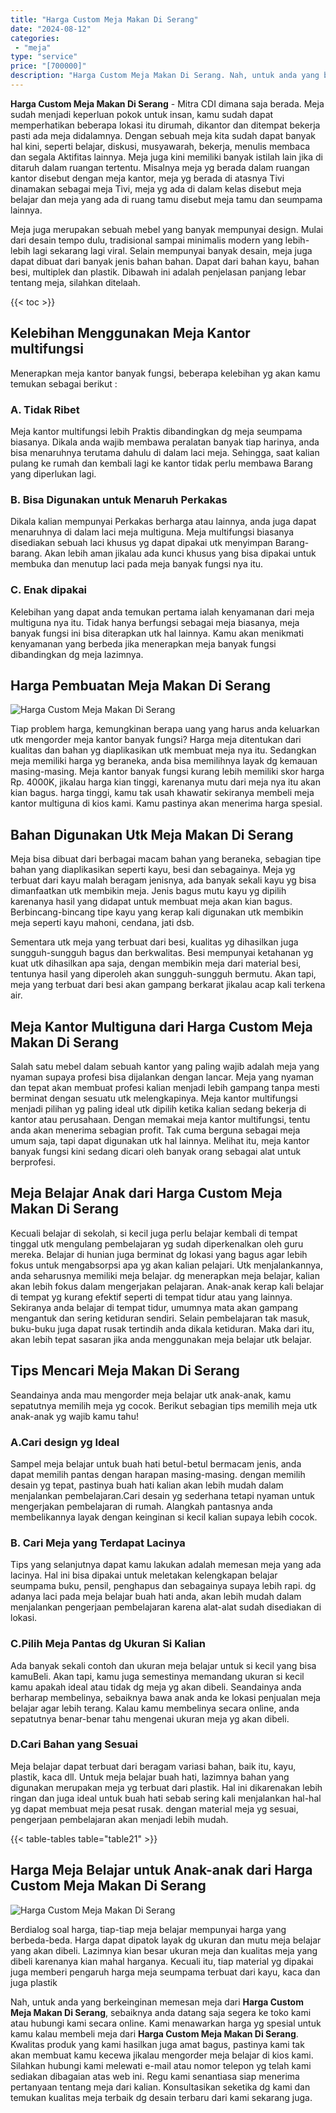 ```yaml
---
title: "Harga Custom Meja Makan Di Serang"
date: "2024-08-12"
categories:
 - "meja"
type: "service"
price: "[700000]"
description: "Harga Custom Meja Makan Di Serang. Nah, untuk anda yang berkeinginan memesan meja dari **Harga Custom Meja Makan Di Serang**, sebaiknya anda datang saja sege..."
---
```


**Harga Custom Meja Makan Di Serang** - Mitra CDI dimana saja berada. Meja sudah menjadi keperluan pokok untuk insan, kamu sudah dapat memperhatikan beberapa lokasi itu dirumah, dikantor dan ditempat bekerja pasti ada meja didalamnya. Dengan sebuah meja kita sudah dapat banyak hal kini, seperti belajar, diskusi, musyawarah, bekerja, menulis membaca dan segala Aktifitas lainnya. Meja juga kini memiliki banyak istilah lain jika di ditaruh dalam ruangan tertentu. Misalnya meja yg berada dalam ruangan kantor disebut dengan meja kantor, meja yg berada di atasnya Tivi dinamakan sebagai meja Tivi, meja yg ada di dalam kelas disebut meja belajar dan meja yang ada di ruang tamu disebut meja tamu dan seumpama lainnya.

Meja juga merupakan sebuah mebel yang banyak mempunyai design. Mulai dari desain tempo dulu, tradisional sampai minimalis modern yang lebih-lebih lagi sekarang lagi viral. Selain mempunyai banyak desain, meja juga dapat dibuat dari banyak jenis bahan bahan. Dapat dari bahan kayu, bahan besi, multiplek dan plastik. Dibawah ini adalah penjelasan panjang lebar tentang meja, silahkan ditelaah.

{{< toc >}}

## Kelebihan Menggunakan Meja Kantor multifungsi

Menerapkan meja kantor banyak fungsi, beberapa kelebihan yg akan kamu temukan sebagai berikut :

### A. Tidak Ribet

Meja kantor multifungsi lebih Praktis dibandingkan dg meja seumpama biasanya. Dikala anda wajib membawa peralatan banyak tiap harinya, anda bisa menaruhnya terutama dahulu di dalam laci meja. Sehingga, saat kalian pulang ke rumah dan kembali lagi ke kantor tidak perlu membawa Barang yang diperlukan lagi.

### B. Bisa Digunakan untuk Menaruh Perkakas

Dikala kalian mempunyai Perkakas berharga atau lainnya, anda juga dapat menaruhnya di dalam laci meja multiguna. Meja multifungsi biasanya disediakan sebuah laci khusus yg dapat dipakai utk menyimpan Barang-barang. Akan lebih aman jikalau ada kunci khusus yang bisa dipakai untuk membuka dan menutup laci pada meja banyak fungsi nya itu.

### C. Enak dipakai

Kelebihan yang dapat anda temukan pertama ialah kenyamanan dari meja multiguna nya itu. Tidak hanya berfungsi sebagai meja biasanya, meja banyak fungsi ini bisa diterapkan utk hal lainnya. Kamu akan menikmati kenyamanan yang berbeda jika menerapkan meja banyak fungsi dibandingkan dg meja lazimnya.

## Harga Pembuatan Meja Makan Di Serang

![Harga Custom Meja Makan Di Serang](/images/meja/meja-dewasa-024.jpg)

Tiap problem harga, kemungkinan berapa uang yang harus anda keluarkan utk mengorder meja kantor banyak fungsi? Harga meja ditentukan dari kualitas dan bahan yg diaplikasikan utk membuat meja nya itu. Sedangkan meja memiliki harga yg beraneka, anda bisa memilihnya layak dg kemauan masing-masing. Meja kantor banyak fungsi kurang lebih memiliki skor harga Rp. 4000K, jikalau harga kian tinggi, karenanya mutu dari meja nya itu akan kian bagus. harga tinggi, kamu tak usah khawatir sekiranya membeli meja kantor multiguna di kios kami. Kamu pastinya akan menerima harga spesial.

## Bahan Digunakan Utk Meja Makan Di Serang

Meja bisa dibuat dari berbagai macam bahan yang beraneka, sebagian tipe bahan yang diaplikasikan seperti kayu, besi dan sebagainya. Meja yg terbuat dari kayu malah beragam jenisnya, ada banyak sekali kayu yg bisa dimanfaatkan utk membikin meja. Jenis bagus mutu kayu yg dipilih karenanya hasil yang didapat untuk membuat meja akan kian bagus. Berbincang-bincang tipe kayu yang kerap kali digunakan utk membikin meja seperti kayu mahoni, cendana, jati dsb.

Sementara utk meja yang terbuat dari besi, kualitas yg dihasilkan juga sungguh-sungguh bagus dan berkwalitas. Besi mempunyai ketahanan yg kuat utk dihasilkan apa saja, dengan membikin meja dari material besi, tentunya hasil yang diperoleh akan sungguh-sungguh bermutu. Akan tapi, meja yang terbuat dari besi akan gampang berkarat jikalau acap kali terkena air.

## Meja Kantor Multiguna dari Harga Custom Meja Makan Di Serang

Salah satu mebel dalam sebuah kantor yang paling wajib adalah meja yang nyaman supaya profesi bisa dijalankan dengan lancar. Meja yang nyaman dan tepat akan membuat profesi kalian menjadi lebih gampang tanpa mesti berminat dengan sesuatu utk melengkapinya. Meja kantor multifungsi menjadi pilihan yg paling ideal utk dipilih ketika kalian sedang bekerja di kantor atau perusahaan. Dengan memakai meja kantor multifungsi, tentu anda akan menerima sebagian profit. Tak cuma berguna sebagai meja umum saja, tapi dapat digunakan utk hal lainnya. Melihat itu, meja kantor banyak fungsi kini sedang dicari oleh banyak orang sebagai alat untuk berprofesi.

## Meja Belajar Anak dari Harga Custom Meja Makan Di Serang

Kecuali belajar di sekolah, si kecil juga perlu belajar kembali di tempat tinggal utk mengulang pembelajaran yg sudah diperkenalkan oleh guru mereka. Belajar di hunian juga berminat dg lokasi yang bagus agar lebih fokus untuk mengabsorpsi apa yg akan kalian pelajari. Utk menjalankannya, anda seharusnya memiliki meja belajar. dg menerapkan meja belajar, kalian akan lebih fokus dalam mengerjakan pelajaran. Anak-anak kerap kali belajar di tempat yg kurang efektif seperti di tempat tidur atau yang lainnya. Sekiranya anda belajar di tempat tidur, umumnya mata akan gampang mengantuk dan sering ketiduran sendiri. Selain pembelajaran tak masuk, buku-buku juga dapat rusak tertindih anda dikala ketiduran. Maka dari itu, akan lebih tepat sasaran jika anda menggunakan meja belajar utk belajar.

## Tips Mencari Meja Makan Di Serang

Seandainya anda mau mengorder meja belajar utk anak-anak, kamu sepatutnya memilih meja yg cocok. Berikut sebagian tips memilih meja utk anak-anak yg wajib kamu tahu!

### A.Cari design yg Ideal

Sampel meja belajar untuk buah hati betul-betul bermacam jenis, anda dapat memilih pantas dengan harapan masing-masing. dengan memilih desain yg tepat, pastinya buah hati kalian akan lebih mudah dalam menjalankan pembelajaran.Cari desain yg sederhana tetapi nyaman untuk mengerjakan pembelajaran di rumah. Alangkah pantasnya anda membelikannya layak dengan keinginan si kecil kalian supaya lebih cocok.

### B. Cari Meja yang Terdapat Lacinya

Tips yang selanjutnya dapat kamu lakukan adalah memesan meja yang ada lacinya. Hal ini bisa dipakai untuk meletakan kelengkapan belajar seumpama buku, pensil, penghapus dan sebagainya supaya lebih rapi. dg adanya laci pada meja belajar buah hati anda, akan lebih mudah dalam menjalankan pengerjaan pembelajaran karena alat-alat sudah disediakan di lokasi.

### C.Pilih Meja Pantas dg Ukuran Si Kalian

Ada banyak sekali contoh dan ukuran meja belajar untuk si kecil yang bisa kamuBeli. Akan tapi, kamu juga semestinya memandang ukuran si kecil kamu apakah ideal atau tidak dg meja yg akan dibeli. Seandainya anda berharap membelinya, sebaiknya bawa anak anda ke lokasi penjualan meja belajar agar lebih terang. Kalau kamu membelinya secara online, anda sepatutnya benar-benar tahu mengenai ukuran meja yg akan dibeli.

### D.Cari Bahan yang Sesuai

Meja belajar dapat terbuat dari beragam variasi bahan, baik itu, kayu, plastik, kaca dll. Untuk meja belajar buah hati, lazimnya bahan yang digunakan merupakan meja yg terbuat dari plastik. Hal ini dikarenakan lebih ringan dan juga ideal untuk buah hati sebab sering kali menjalankan hal-hal yg dapat membuat meja pesat rusak. dengan material meja yg sesuai, pengerjaan pembelajaran akan menjadi lebih mudah.

{{< table-tables table="table21" >}}

## Harga Meja Belajar untuk Anak-anak dari Harga Custom Meja Makan Di Serang

![Harga Custom Meja Makan Di Serang](/images/meja/meja-anak-004.jpg)

Berdialog soal harga, tiap-tiap meja belajar mempunyai harga yang berbeda-beda. Harga dapat dipatok layak dg ukuran dan mutu meja belajar yang akan dibeli. Lazimnya kian besar ukuran meja dan kualitas meja yang dibeli karenanya kian mahal harganya. Kecuali itu, tiap material yg dipakai juga memberi pengaruh harga meja seumpama terbuat dari kayu, kaca dan juga plastik

Nah, untuk anda yang berkeinginan memesan meja dari **Harga Custom Meja Makan Di Serang**, sebaiknya anda datang saja segera ke toko kami atau hubungi kami secara online. Kami menawarkan harga yg spesial untuk kamu kalau membeli meja dari **Harga Custom Meja Makan Di Serang**. Kwalitas produk yang kami hasilkan juga amat bagus, pastinya kami tak akan membuat kamu kecewa jikalau mengorder meja belajar di kios kami. Silahkan hubungi kami melewati e-mail atau nomor telepon yg telah kami sediakan dibagaian atas web ini. Regu kami senantiasa siap menerima pertanyaan tentang meja dari kalian. Konsultasikan seketika dg kami dan temukan kualitas meja terbaik dg desain terbaru dari kami sekarang juga.
